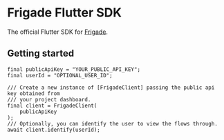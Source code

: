 # Frigade Flutter SDK

The official Flutter SDK for [Frigade](https://frigade.com).

## Getting started

````
final publicApiKey = "YOUR_PUBLIC_API_KEY";
final userId = "OPTIONAL_USER_ID";

/// Create a new instance of [FrigadeClient] passing the public api key obtained from 
/// your project dashboard.
final client = FrigadeClient(
    publicApiKey
);
/// Optionally, you can identify the user to view the flows through.
await client.identify(userId);
````
